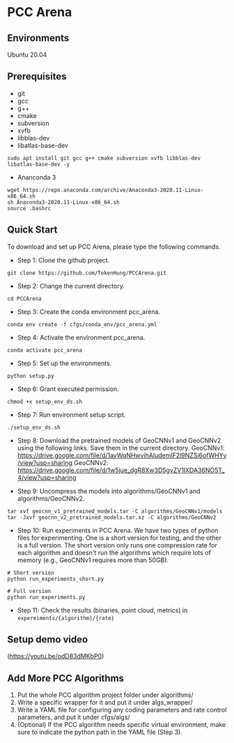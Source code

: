 # PCC Arena

## Environments
Ubuntu 20.04

## Prerequisites
- git
- gcc
- g++
- cmake
- subversion
- xvfb
- libblas-dev 
- libatlas-base-dev
```
sudo apt install git gcc g++ cmake subversion xvfb libblas-dev libatlas-base-dev -y
```
- Ananconda 3
```
wget https://repo.anaconda.com/archive/Anaconda3-2020.11-Linux-x86_64.sh
sh Anaconda3-2020.11-Linux-x86_64.sh
source .bashrc
```


## Quick Start
To download and set up PCC Arena, please type the following commands.

- Step 1: Clone the github project.
```
git clone https://github.com/TokenHung/PCCArena.git
```
- Step 2: Change the current directory.
```
cd PCCArena
```
- Step 3: Create the conda environment pcc_arena.
```
conda env create -f cfgs/conda_env/pcc_arena.yml
```
- Step 4: Activate the environment pcc_arena.
```
conda activate pcc_arena
```
- Step 5: Set up the environments.
```
python setup.py
```
- Step 6: Grant executed permission.
```
chmod +x setup_env_ds.sh
```
- Step 7: Run environment setup script.
```
./setup_env_ds.sh
```

- Step 8: Download the pretrained models of GeoCNNv1 and GeoCNNv2 using the following links. Save them in the current directory.
GeoCNNv1: https://drive.google.com/file/d/1ayWqNHwvihAludemIF2l9NZSi6ofWHYy/view?usp=sharing
GeoCNNv2:
https://drive.google.com/file/d/1w5jue_dgR8Xw3D5gvZV1lXDA36NO5T_4/view?usp=sharing

- Step 9: Uncompress the models into algorithms/GeoCNNv1 and algorithms/GeoCNNv2.
```
tar xvf geocnn_v1_pretrained_models.tar -C algorithms/GeoCNNv1/models
tar -Jxvf geocnn_v2_pretrained_models.tar.xz -C algorithms/GeoCNNv2
```

- Step 10: Run experiments in PCC Arena.
We have two types of python files for experimenting. One is a short version for testing, and the other is a full version.
The short version only runs one compression rate for each algorithm and doesn't run the algorithms which require lots of memory (e.g., GeoCNNv1 requires more than 50GB).
```
# Short version
python run_experiments_short.py
```
```
# Full version
python run_experiments.py
```
- Step 11: Check the results (binaries, point cloud, metrics) in ```expereiments/{algorithm}/{rate}```

## Setup demo video
(https://youtu.be/odD83dMKbP0)

<!-- ## Clean the conda environment
```bash=
# Clean conda environment if exists
conda env remove -n pcc_arena
conda env remove -n GeoCNNv1
conda env remove -n GeoCNNv2
conda env remove -n PCGCv1
conda env remove -n PCGCv2
```
## Installation
```
git clone https://github.com/TokenHung/PCCArena.git
cd PCCArena
conda env create -f cfgs/conda_env/pcc_arena.yml
conda activate pcc_arena
python setup.py
chmod +x setup_env_ds.sh
./setup_env_ds.sh
```
## Download the pretrained models for GeoCNNv1 and GeoCNNv2
v1 - https://drive.google.com/file/d/1ayWqNHwvihAludemIF2l9NZSi6ofWHYy/view?usp=sharing
v2 - https://drive.google.com/file/d/1w5jue_dgR8Xw3D5gvZV1lXDA36NO5T_4/view?usp=sharing
```
# you can either link or unzip Pre-trained model to algorithms/GeoCNNv1 and v2
# the following is using soft link
rm -rf algorithms/GeoCNNv1/models
rm -rf algorithms/GeoCNNv2/models
ln -s /home/token/geocnnv1_models/ algorithms/GeoCNNv1/models
ln -s /home/token/geocnnv2_models/ algorithms/GeoCNNv2/models
```
## Now we can run PCC_Arena
```
python run_experiments.py
```
## All-in-one bash script for installation and running experiments
[Youtube Video Link of running all-in-one script](https://youtu.be/LhtEQsvSghM)

Full script for reference.

Run script by ```bash -i yourscript.sh```
```
# Clean conda environment
conda env remove -n pcc_arena
conda env remove -n GeoCNNv1
conda env remove -n GeoCNNv2
conda env remove -n PCGCv1
conda env remove -n PCGCv2

# Steps following readme
git clone https://github.com/TokenHung/PCCArena.git
cd PCCArena
conda env create -f cfgs/conda_env/pcc_arena.yml
conda activate pcc_arena
python setup.py
chmod +x setup_env_ds.sh
./setup_env_ds.sh

# You can either link or unzip Pre-trained model to algorithms/GeoCNNv1 and v2
# the following is using softlink
rm -rf algorithms/GeoCNNv1/models
rm -rf algorithms/GeoCNNv2/models
ln -sfn /mnt/data4/token/geocnnv1_models/ algorithms/GeoCNNv1/models
ln -sfn /mnt/data4/token/geocnnv2_models/ algorithms/GeoCNNv2/models

# Now we can run PCC_Arena
conda init bash
conda activate pcc_arena
python run_experiments.py
``` -->
## Add More PCC Algorithms
1. Put the whole PCC algorithm project folder under algorithms/
2. Write a specific wrapper for it and put it under algs_wrapper/
3. Write a YAML file for configuring any coding parameters and rate control parameters, and put it under cfgs/algs/
4. (Optional) If the PCC algorithm needs specific virtual environment, make sure to indicate the python path in the YAML file (Step 3).
